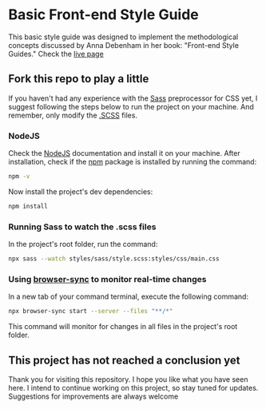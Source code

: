 # Basic Front-end Style Guide
This basic style guide was designed to implement the methodological concepts discussed by Anna Debenham in her book: "Front-end Style Guides."
Check the [live page](https://palharesmagnon.github.io/basic-style-guide/)

## Fork this repo to play a little
If you haven't had any experience with the [Sass](https://sass-lang.com/guide) preprocessor for CSS yet, I suggest following the steps below to run the project on your machine. And remember, only modify the [.SCSS](https://sass-lang.com/documentation/syntax#scss) files.

### NodeJS
Check the [NodeJS](https://nodejs.org/en/download) documentation and install it on your machine.
After installation, check if the [npm](https://docs.npmjs.com/downloading-and-installing-node-js-and-npm#checking-your-version-of-npm-and-nodejs) package is installed by running the command:
```bash
npm -v
```
Now install the project's dev dependencies:
```bash
npm install
```
### Running Sass to watch the .scss files
In the project's root folder, run the command:
```bash
npx sass --watch styles/sass/style.scss:styles/css/main.css
```
### Using [browser-sync](https://browsersync.io/) to monitor real-time changes
In a new tab of your command terminal, execute the following command:
```bash
npx browser-sync start --server --files "**/*"
```
This command will monitor for changes in all files in the project's root folder.

## This project has not reached a conclusion yet
Thank you for visiting this repository. I hope you like what you have seen here. I intend to continue working on this project, so stay tuned for updates. Suggestions for improvements are always welcome
